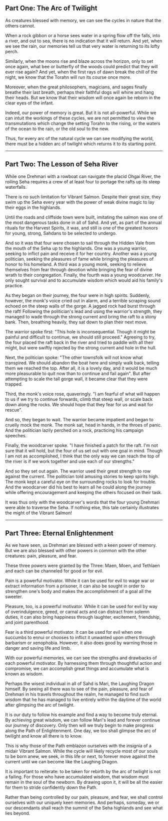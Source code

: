 ## Part One: The Arc of Twilight

As creatures blessed with memory, we can see the cycles in nature that the others cannot.

When a rock gibbon or a horse sees water in a spring flow off the falls, into a river, and out to sea, there is no indication that it will return. And yet, when we see the rain, our memories tell us that very water is returning to its lofty perch. 

Similarly, when the moons rise and blaze across the horizon, only to set once again, what bee or butterfly of the woods could predict that they will ever rise again? And yet, when the first rays of dawn break the chill of the night, we know that the Torahn will run its course once more. 

Moreover, when the great philosophers, magicians, and sages finally breathe their last breath, perhaps their faithful dogs will whine and hang their heads. But we know that their wisdom will once again be reborn in the clear eyes of the infant. 

Indeed, our power of memory is great. But it is not all-powerful. While we can intuit the workings of these cycles, we are not permitted to view the transmutations which change the setting Torahn to the rising, or the waters of the ocean to the rain, or the old soul to the new. 

Thus, for every arc of the natural cycle we can see modifying the world, there must be a hidden arc of twilight which returns it to its starting point.

--------------------------

## Part Two: The Lesson of Seha River

While one Drehmari with a rowboat can navigate the placid Ohgai River, the roiling Seha requires a crew of at least four to portage the rafts up its steep waterfalls.

There is no such limitation for Vibrant Salmon. Despite their great size, they swim up the Seha every year with the power of weak divine magic to lay their eggs in the highlands. 

Until the roads and cliffside town were built, imitating the salmon was one of the most dangerous tasks done in all of Sahd. And yet, as part of the annual rituals for the Harvest Spirits, it was, and still is one of the greatest honors for young, strong, Sahdans to be selected to undergo. 

And so it was that four were chosen to sail through the Hidden Vale from the mouth of the Seha up to the highlands. One was a young warrior, seeking to inflict pain and receive it for her country. Another was a young politician, seeking the pleasures of fame while bringing the pleasures of honor to his homeland. 
A third was a young monk, seeking to relieve themselves from fear through devotion while bringing the fear of divine wrath to their congregation. Finally, the fourth was a young woodcarver. He only sought survival and to accumulate wisdom which would aid his family's practice. 

As they began on their journey, the four were in high spirits. Suddenly, however, the monk's voice cried out in alarm, and a terrible scraping sound echoed on the steep walls of the gorge. A jagged rock had burst through the raft! Following the politician's lead and using the warrior's strength, they managed to wade through the strong current and bring the raft to a stony bank. Then, breathing heavily, they sat down to plan their next move. 

The warrior spoke first: "This hole is inconsequential. Though it might be painful and difficult to continue, we should still proceed." Agreeing to try, the four placed the raft back in the river and tried to paddle with all their might, but were swiftly rejected by the strong current and hole in the hull. 

Next, the politician spoke: "The other townsfolk will not know what transpired. We should abandon the boat here and simply walk back, telling them we reached the top. After all, it is a lovely day, and it would be much more pleasurable to quit now than to continue and fail again". But after attempting to scale the tall gorge wall, it became clear that they were trapped. 

Third, the monk's voice rose, quaveringly. "I am fearful of what will happen to us if we try to continue forwards, climb that steep wall, or scale back down along the rocks. We should hope that they fear for us and wait for rescue". 

And so, they began to wait. The warrior became impatient and began to cruelly mock the monk. The monk sat, head in hands, in the throes of panic. And the politician lazily perched on a rock, practicing his campaign speeches. 

Finally, the woodcarver spoke. "I have finished a patch for the raft. I'm not sure that it will hold, but the four of us set out with one goal in mind. Though I am not as accomplished, I think that the only way we can reach the top of the river is if we work together and use each of our strengths." 

And so they set out again. The warrior used their great strength to row against the current. The politician told amusing stories to keep spirits high. The monk kept a careful eye on the surrounding rocks to look for trouble. And the woodcarver did his best to learn all he could along the journey while offering encouragement and keeping the others focused on their task. 

It was thus only with the woodcarver's words that the four young Drehmari were able to traverse the Seha. If nothing else, this tale certainly illustrates the might of the Vibrant Salmon! 

------------------------

## Part Three: Eternal Enlightenment

As we have seen, us Drehmari are blessed with a keen power of memory. But we are also blessed with other powers in common with the other creatures: pain, pleasure, and fear. 

These three powers were granted by the Three: Maen, Moen, and Tethlaen and each can be channeled for good or for evil.

Pain is a powerful motivator. While it can be used for evil to wage war or extract information from a prisoner, it can also be sought in order to strengthen one's body and makes the accomplishment of a goal all the sweeter.

Pleasure, too, is a powerful motivator. While it can be used for evil by way of overindulgence, greed, or carnal acts and can distract from solemn duties, it can also bring happiness through laughter, excitement, friendship, and joint parenthood. 

Fear is a third powerful motivator. It can be used for evil when one succumbs  to ennui or chooses to inflict it unwanted upon others through barbarism or xenophobia. However, it also does good by warning those in danger and saving life and limb.

With our powerful memories, we can see the strengths and drawbacks of each powerful motivator. By harnessing them through thoughtful action and compromise, we can accomplish great things and accumulate what is known as wisdom.

Perhaps the wisest individual in all of Sahd is Mari, the Laughing Dragon himself. By seeing all there was to see of the pain, pleasure, and fear of Drehmari in his travels throughout the realm, he managed to find such wisdom that he has managed to live entirely within the daytime of the world after glimpsing the arc of twilight. 

It is our duty to follow his example and find a way to become truly eternal. By achieving great wisdom, we can follow Mari's lead and forever continue our journey of discovery. Only then will we truly begin to make progress along the Path of Enlightenment. One day, we too shall glimpse the arc of twilight and know all there is to know. 

This is why those of the Path emblazon ourselves with the insignia of a midair Vibrant Salmon. While the cycle will likely recycle most of our souls to be born anew, we seek, in this life or next, to forever move against the current until we can become like the Laughing Dragon.

It is important to reiterate: to be taken for rebirth by the arc of twilight is not a failing. For those who have accumulated wisdom, that wisdom must remain in the soul of the newborn. By drawing upon it, it will be all the easier for them to stride confidently down the Path. 

Rather than being controlled by our pain, pleasure, and fear, we shall control ourselves with our uniquely keen memories. And perhaps, someday, we or our descendants shall reach the summit of the Seha highlands and see what lies beyond.